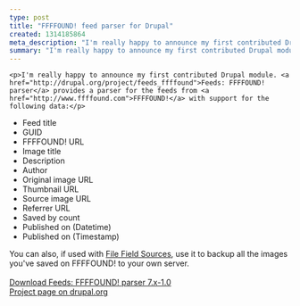 ```yaml
---
type: post
title: "FFFFOUND! feed parser for Drupal"
created: 1314185864
meta_description: "I'm really happy to announce my first contributed Drupal module. Feeds: FFFFOUND! parser provides a parser for the feeds from FFFFOUND!"
summary: "I'm really happy to announce my first contributed Drupal module. <a href='http://drupal.org/project/feeds_ffffound'>Feeds: FFFFOUND! parser</a> provides a parser for the feeds from <a href='http://www.ffffound.com'>FFFFOUND!</a>"
---
```


    <p>I'm really happy to announce my first contributed Drupal module. <a href="http://drupal.org/project/feeds_ffffound">Feeds: FFFFOUND! parser</a> provides a parser for the feeds from <a href="http://www.ffffound.com">FFFFOUND!</a> with support for the following data:</p>
<ul>
<li>Feed title</li>
<li>GUID</li>
<li>FFFFOUND! URL</li>
<li>Image title</li>
<li>Description</li>
<li>Author</li>
<li>Original image URL</li>
<li>Thumbnail URL</li>
<li>Source image URL</li>
<li>Referrer URL</li>
<li>Saved by count</li>
<li>Published on (Datetime)</li>
<li>Published on (Timestamp)</li>
</ul>
<p>You can also, if used with <a href="http://drupal.org/project/filefield_sources">File Field Sources</a>, use it to backup all the images you've saved on FFFFOUND! to your own server.
<br>
<br><a href="http://ftp.drupal.org/files/projects/feeds_ffffound-7.x-1.0.zip">Download Feeds: FFFFOUND! parser 7.x-1.0</a>
<br><a href="http://drupal.org/project/feeds_ffffound">Project page on drupal.org</a></p>



